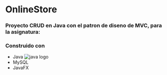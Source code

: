 # OnlineStore
### Proyecto CRUD en Java con el patron de diseno de MVC, para la asignatura:

### **Construido con**
* Java ![java logo](https://logosvector.net/wp-content/uploads/2013/03/java-eps-vector-logo.png "java logo")
* MySQL
* JavaFX

